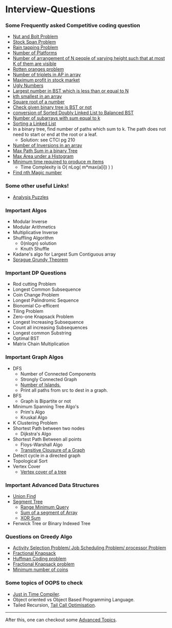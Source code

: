 # Interview-Questions


### Some Frequently asked Competitive coding question 

  - [Nut and Bolt Problem](https://www.geeksforgeeks.org/nuts-bolts-problem-lock-key-problem/)
  - [Stock Span Problem](https://www.geeksforgeeks.org/the-stock-span-problem/)
  - [Rain tapping Problem](https://www.geeksforgeeks.org/trapping-rain-water/)
  - [Number of Platforms](https://www.geeksforgeeks.org/minimum-number-platforms-required-railwaybus-station/)
  - [Number of arrangement of N people of varying height such that at most K of them are visible](https://www.quora.com/What-is-the-number-of-arrangement-of-N-people-of-varying-height-such-that-at-most-K-of-them-are-visible-from-the-front-of-the-line)
  - [Rotten oranges problem](https://www.geeksforgeeks.org/minimum-time-required-so-that-all-oranges-become-rotten/)
  - [Number of triplets in AP in array](https://www.geeksforgeeks.org/print-triplets-sorted-array-form-ap/)
  - [Maximum profit in stock market](https://www.geeksforgeeks.org/stock-buy-sell/)
  - [Ugly Numbers](https://www.geeksforgeeks.org/ugly-numbers/)
  - [Largest number in BST which is less than or equal to N](https://www.geeksforgeeks.org/largest-number-bst-less-equal-n/)
  - [kth  smallest in an array](https://www.interviewbit.com/problems/kth-smallest-element-in-the-array/?ref=bookmark)
  - [Square root of a number](https://www.interviewbit.com/problems/square-root-of-integer/)
  - [Check given binary tree is BST or not](https://www.geeksforgeeks.org/a-program-to-check-if-a-binary-tree-is-bst-or-not/)
  - [conversion of Sorted Doubly Linked List to Balanced BST](https://www.geeksforgeeks.org/in-place-conversion-of-sorted-dll-to-balanced-bst/)
  - [Number of subarrays with sum equal to k](https://www.geeksforgeeks.org/number-subarrays-sum-exactly-equal-k/)
  - [Sorting a Linked List](https://www.geeksforgeeks.org/merge-sort-for-linked-list/)
  - In a binary tree, find number of paths which sum to k. The path does not need to start or end at the root or a leaf.
      - Solution: see CTCI pg 210
  - [Number of Inversions in an array](https://www.geeksforgeeks.org/counting-inversions/)
  - [Max Path Sum in a binary Tree](https://www.geeksforgeeks.org/find-maximum-path-sum-in-a-binary-tree/)
  - [Max Area under a Histogram](https://www.geeksforgeeks.org/largest-rectangle-under-histogram/)
  - [Minimum time required to produce m items](https://www.geeksforgeeks.org/minimum-time-required-produce-m-items/) 
      - Time Complexity is O( nLog( m*max(a[i]) ) )
  - [Find nth Magic number](https://www.geeksforgeeks.org/find-nth-magic-number/)
 

### Some other useful Links!

  - [Analysis Puzzles](https://www.analyticsvidhya.com/blog/2016/07/20-challenging-job-interview-puzzles-which-every-analyst-solve-atleast/) 
  
### Important Algos
 - Modular Inverse
 - Modular Arithmetics
 - Multiplicative Inverse
 - Shuffling Algorithm 
    - 0(nlogn) solution
    - Knuth Shuffle
 - Kadane's algo for Largest Sum Contiguous array
 - [Sprague Grundy Theorem](https://www.youtube.com/watch?v=GRlGknQEOW8)
 
### Important DP Questions
  - Rod cutting Problem
  - Longest Common Subsequence
  - Coin Change Problem
  - Longest Palindromic Sequence
  - Bionomial Co-efficent
  - Tiling Problem
  - Zero-one Knapsack Problem
  - Longest Increasing Subsequence
  - Count all increasing Subsequences
  - Longest common Substring
  - Optimal BST
  - Matrix Chain Multiplication

### Important Graph Algos
- DFS
  - Number of Connected Components
  - Strongly Connected Graph
  - [Number of Islands.](https://www.geeksforgeeks.org/find-number-of-islands/)
  - Print all paths from src to dest in a graph.
- BFS
  - Graph is Bipartite or not
- Minimum Spanning Tree Algo's
  - Prim's Algo
  - Kruskal Algo
- K Clustering Problem
- Shortest Path between two nodes
  - Dijkstra's Algo
- Shortest Path Between all points
  - Floys-Warshall Algo
  - [Transitive Clousure of a Graph](https://www.geeksforgeeks.org/transitive-closure-of-a-graph/)
- Detect cycle in a directed graph
- Topological Sort
- Vertex Cover
  - [Vertex cover of a tree](https://www.geeksforgeeks.org/vertex-cover-problem-set-2-dynamic-programming-solution-tree/)

### Important Advanced Data Structures

- [Union Find](https://www.hackerearth.com/practice/data-structures/disjoint-data-strutures/basics-of-disjoint-data-structures/tutorial/)
- [Segment Tree](https://www.hackerearth.com/practice/data-structures/advanced-data-structures/segment-trees/tutorial/)
  - [Range Minimum Query](https://github.com/rishabh1911/Coding-Practice/blob/master/src/main/java/SegmentTree.cpp)
  - [Sum of a segment of Array](https://www.geeksforgeeks.org/segment-tree-set-1-sum-of-given-range/)
  - [XOR Sum](https://www.geeksforgeeks.org/segment-tree-xor-given-range/)
- Fenwick Tree or Binary Indexed Tree

### Questions on Greedy Algo
 - [Activity Selection Problem/ Job Scheduling Problem/ processor Problem](https://www.geeksforgeeks.org/activity-selection-problem-greedy-algo-1/)
 - [Fractional Knapsack]()
 - [Huffman Coding problem](https://www.geeksforgeeks.org/huffman-coding-greedy-algo-3/)
 - [Fractional Knapsack problem](https://www.geeksforgeeks.org/fractional-knapsack-problem/)
 - [Minimum number of coins](https://www.geeksforgeeks.org/greedy-algorithm-to-find-minimum-number-of-coins/)
 
 
 ### Some topics of OOPS to check
 - [Just in Time Compiler](https://www.youtube.com/watch?v=yQ27DjKnxwo&t=3s).
 - Object oriented vs Object Based Programming Language.
 - Tailed Recursion, [Tail Call Optimisation](https://stackoverflow.com/questions/53354898/tail-call-optimisation-in-java).
 
 
 
 
 
 -------------------------
 
 After this, one can checkout some [Advanced Topics](https://github.com/rishabh1911/Interview-Questions/blob/master/AdvancedQuestion.md).
 
